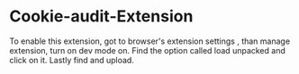 # Cookie-audit-Extension
To enable this extension, got to browser's extension settings , than manage extension, turn on dev mode on. Find the option called load unpacked and click on it. Lastly find and upload.
